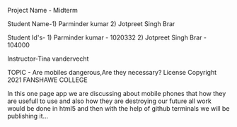 Project Name - Midterm 

Student Name-1) Parminder kumar
             2) Jotpreet Singh Brar

Student Id's- 1) Parminder kumar - 1020332
              2) Jotpreet Singh Brar - 104000

Instructor-Tina vandervecht

TOPIC - Are mobiles dangerous,Are they necessary?
License Copyright 2021 FANSHAWE COLLEGE

In this one page app we are discussing about mobile phones that how they are usefull to use and also how they are destroying our future 
all work would be done in html5 and then with the help of github terminals we will be publishing it...
